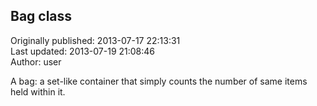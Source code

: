 ## Bag class  
Originally published: 2013-07-17 22:13:31  
Last updated: 2013-07-19 21:08:46  
Author: user   
  
A bag:  a set-like container that simply counts the number of same items held within it. 